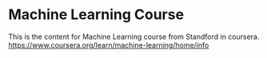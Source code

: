 # Machine Learning Course 

This is the content for Machine Learning course from Standford in coursera. https://www.coursera.org/learn/machine-learning/home/info
